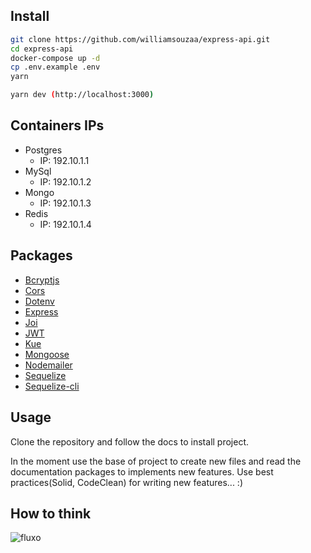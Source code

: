 ## Install

```sh
git clone https://github.com/williamsouzaa/express-api.git
cd express-api
docker-compose up -d
cp .env.example .env
yarn

yarn dev (http://localhost:3000)
```

## Containers IPs

- Postgres
  - IP: 192.10.1.1
- MySql
  - IP: 192.10.1.2
- Mongo
  - IP: 192.10.1.3
- Redis
  - IP: 192.10.1.4

## Packages

- [Bcryptjs](https://github.com/dcodeIO/bcrypt.js)
- [Cors](https://expressjs.com/en/resources/middleware/cors.html#installation)
- [Dotenv](https://github.com/motdotla/dotenv)
- [Express](https://expressjs.com/)
- [Joi](https://github.com/hapijs/joi)
- [JWT](https://github.com/auth0/node-jsonwebtoken)
- [Kue](https://github.com/Automattic/kue)
- [Mongoose](https://mongoosejs.com/)
- [Nodemailer](https://nodemailer.com/about/)
- [Sequelize](https://sequelize.org/master/)
- [Sequelize-cli](https://github.com/sequelize/cli)

## Usage

Clone the repository and follow the docs to install project.

In the moment use the base of project to create new files and read the documentation packages to implements new features.
Use best practices(Solid, CodeClean) for writing new features... :)


## How to think

![fluxo](https://user-images.githubusercontent.com/34796888/62429124-f7554180-b6e0-11e9-8d1d-5b9ba27fe9da.png)
